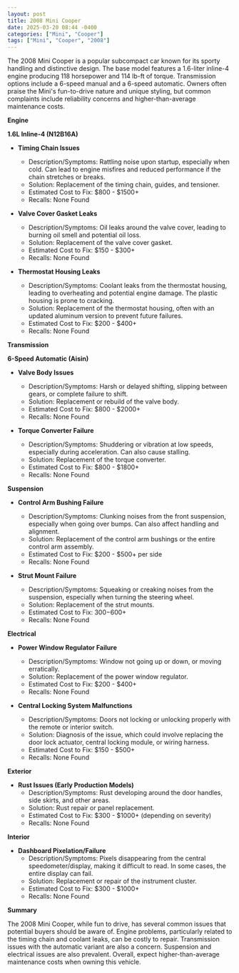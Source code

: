```yaml
---
layout: post
title: 2008 Mini Cooper
date: 2025-03-20 08:44 -0400
categories: ["Mini", "Cooper"]
tags: ["Mini", "Cooper", "2008"]
---
```

The 2008 Mini Cooper is a popular subcompact car known for its sporty handling and distinctive design. The base model features a 1.6-liter inline-4 engine producing 118 horsepower and 114 lb-ft of torque. Transmission options include a 6-speed manual and a 6-speed automatic. Owners often praise the Mini's fun-to-drive nature and unique styling, but common complaints include reliability concerns and higher-than-average maintenance costs.

**Engine**

**1.6L Inline-4 (N12B16A)**

* **Timing Chain Issues**
    * Description/Symptoms: Rattling noise upon startup, especially when cold. Can lead to engine misfires and reduced performance if the chain stretches or breaks.
    * Solution: Replacement of the timing chain, guides, and tensioner.
    * Estimated Cost to Fix: $800 - $1500+
    * Recalls: None Found

* **Valve Cover Gasket Leaks**
    * Description/Symptoms: Oil leaks around the valve cover, leading to burning oil smell and potential oil loss.
    * Solution: Replacement of the valve cover gasket.
    * Estimated Cost to Fix: $150 - $300+
    * Recalls: None Found

* **Thermostat Housing Leaks**
    * Description/Symptoms: Coolant leaks from the thermostat housing, leading to overheating and potential engine damage. The plastic housing is prone to cracking.
    * Solution: Replacement of the thermostat housing, often with an updated aluminum version to prevent future failures.
    * Estimated Cost to Fix: $200 - $400+
    * Recalls: None Found

**Transmission**

**6-Speed Automatic (Aisin)**

* **Valve Body Issues**
    * Description/Symptoms: Harsh or delayed shifting, slipping between gears, or complete failure to shift.
    * Solution: Replacement or rebuild of the valve body.
    * Estimated Cost to Fix: $800 - $2000+
    * Recalls: None Found

* **Torque Converter Failure**
    * Description/Symptoms: Shuddering or vibration at low speeds, especially during acceleration. Can also cause stalling.
    * Solution: Replacement of the torque converter.
    * Estimated Cost to Fix: $800 - $1800+
    * Recalls: None Found

**Suspension**

* **Control Arm Bushing Failure**
    * Description/Symptoms: Clunking noises from the front suspension, especially when going over bumps. Can also affect handling and alignment.
    * Solution: Replacement of the control arm bushings or the entire control arm assembly.
    * Estimated Cost to Fix: $200 - $500+ per side
    * Recalls: None Found

* **Strut Mount Failure**
    * Description/Symptoms: Squeaking or creaking noises from the suspension, especially when turning the steering wheel.
    * Solution: Replacement of the strut mounts.
    * Estimated Cost to Fix: $300-$600+
    * Recalls: None Found

**Electrical**

* **Power Window Regulator Failure**
    * Description/Symptoms: Window not going up or down, or moving erratically.
    * Solution: Replacement of the power window regulator.
    * Estimated Cost to Fix: $200 - $400+
    * Recalls: None Found

* **Central Locking System Malfunctions**
    * Description/Symptoms: Doors not locking or unlocking properly with the remote or interior switch.
    * Solution: Diagnosis of the issue, which could involve replacing the door lock actuator, central locking module, or wiring harness.
    * Estimated Cost to Fix: $150 - $500+
    * Recalls: None Found

**Exterior**

* **Rust Issues (Early Production Models)**
    * Description/Symptoms: Rust developing around the door handles, side skirts, and other areas.
    * Solution: Rust repair or panel replacement.
    * Estimated Cost to Fix: $300 - $1000+ (depending on severity)
    * Recalls: None Found

**Interior**

* **Dashboard Pixelation/Failure**
    * Description/Symptoms: Pixels disappearing from the central speedometer/display, making it difficult to read. In some cases, the entire display can fail.
    * Solution: Replacement or repair of the instrument cluster.
    * Estimated Cost to Fix: $300 - $1000+
    * Recalls: None Found

**Summary**

The 2008 Mini Cooper, while fun to drive, has several common issues that potential buyers should be aware of. Engine problems, particularly related to the timing chain and coolant leaks, can be costly to repair. Transmission issues with the automatic variant are also a concern. Suspension and electrical issues are also prevalent. Overall, expect higher-than-average maintenance costs when owning this vehicle.

